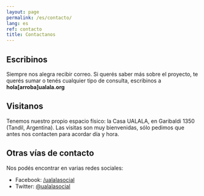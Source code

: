 ```yaml
---
layout: page
permalink: /es/contacto/
lang: es
ref: contacto
title: Contactanos
---
```


## Escribinos

Siempre nos alegra recibir correo. Si querés saber más sobre el proyecto, te querés sumar o tenés cualquier tipo de consulta, escribinos a **hola[arroba]ualala.org**

## Visitanos

Tenemos nuestro propio espacio físico: la Casa UALALA, en Garibaldi 1350 (Tandil, Argentina). Las visitas son muy bienvenidas, sólo pedimos que antes nos contacten para acordar día y hora.

## Otras vías de contacto

Nos podés encontrar en varias redes sociales:

* Facebook: [/ualalasocial](http://fb.me/ualalasocial)
* Twitter:  [@ualalasocial](http://twitter.com/ualalasocial)
